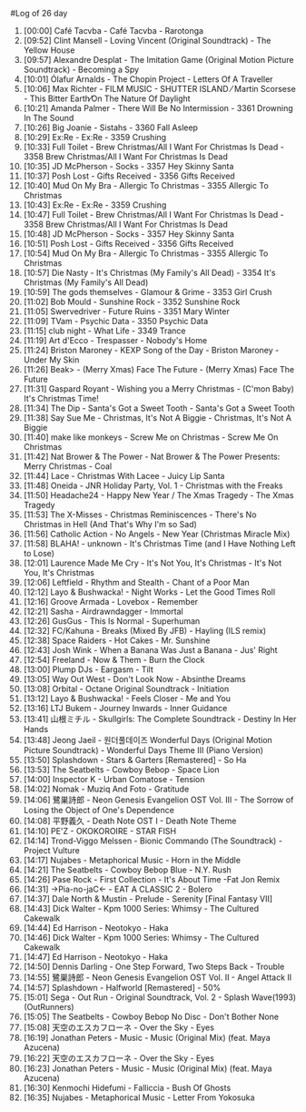 #Log of 26 day

1. [00:00] Café Tacvba - Café Tacvba - Rarotonga
1. [09:52] Clint Mansell - Loving Vincent (Original Soundtrack) - The Yellow House
1. [09:57] Alexandre Desplat - The Imitation Game (Original Motion Picture Soundtrack) - Becoming a Spy
1. [10:01] Ólafur Arnalds - The Chopin Project - Letters Of A Traveller
1. [10:06] Max Richter - FILM MUSIC - SHUTTER ISLAND ⁄ Martin Scorsese - This Bitter Earth⁄On The Nature Of Daylight
1. [10:21] Amanda Palmer - There Will Be No Intermission - 3361 Drowning In The Sound
1. [10:26] Big Joanie - Sistahs - 3360 Fall Asleep
1. [10:29] Ex:Re - Ex:Re - 3359 Crushing
1. [10:33] Full Toilet - Brew Christmas/All I Want For Christmas Is Dead - 3358 Brew Christmas/All I Want For Christmas Is Dead
1. [10:35] JD McPherson - Socks - 3357 Hey Skinny Santa
1. [10:37] Posh Lost - Gifts Received - 3356 Gifts Received
1. [10:40] Mud On My Bra - Allergic To Christmas - 3355 Allergic To Christmas
1. [10:43] Ex:Re - Ex:Re - 3359 Crushing
1. [10:47] Full Toilet - Brew Christmas/All I Want For Christmas Is Dead - 3358 Brew Christmas/All I Want For Christmas Is Dead
1. [10:48] JD McPherson - Socks - 3357 Hey Skinny Santa
1. [10:51] Posh Lost - Gifts Received - 3356 Gifts Received
1. [10:54] Mud On My Bra - Allergic To Christmas - 3355 Allergic To Christmas
1. [10:57] Die Nasty - It's Christmas (My Family's All Dead) - 3354 It's Christmas (My Family's All Dead)
1. [10:59] The gods themselves - Glamour & Grime - 3353 Girl Crush
1. [11:02] Bob Mould - Sunshine Rock - 3352 Sunshine Rock
1. [11:05] Swervedriver - Future Ruins - 3351 Mary Winter
1. [11:09] TVam - Psychic Data - 3350 Psychic Data
1. [11:15] club night - What Life - 3349 Trance
1. [11:19] Art d'Ecco - Trespasser - Nobody's Home
1. [11:24] Briston Maroney - KEXP Song of the Day - Briston Maroney - Under My Skin
1. [11:26] Beak> - (Merry Xmas) Face The Future - (Merry Xmas) Face The Future
1. [11:31] Gaspard Royant - Wishing you a Merry Christmas - (C'mon Baby) It's Christmas Time!
1. [11:34] The Dip - Santa's Got a Sweet Tooth - Santa's Got a Sweet Tooth
1. [11:38] Say Sue Me - Christmas, It's Not A Biggie - Christmas, It's Not A Biggie
1. [11:40] make like monkeys - Screw Me on Christmas - Screw Me On Christmas
1. [11:42] Nat Brower & The Power - Nat Brower & The Power Presents: Merry Christmas - Coal
1. [11:44] Lace - Christmas With Lacee - Juicy Lip Santa
1. [11:48] Oneida - JNR Holiday Party, Vol. 1 - Christmas with the Freaks
1. [11:50] Headache24 - Happy New Year / The Xmas Tragedy - The Xmas Tragedy
1. [11:53] The X-Misses - Christmas Reminiscences - There's No Christmas in Hell (And That's Why I'm so Sad)
1. [11:56] Catholic Action - No Angels - New Year (Christmas Miracle Mix)
1. [11:58] BLAHA! - unknown - It's Christmas Time (and I Have Nothing Left to Lose)
1. [12:01] Laurence Made Me Cry - It's Not You, It's Christmas - It's Not You, It's Christmas
1. [12:06] Leftfield - Rhythm and Stealth - Chant of a Poor Man
1. [12:12] Layo & Bushwacka! - Night Works - Let the Good Times Roll
1. [12:16] Groove Armada - Lovebox - Remember
1. [12:21] Sasha - Airdrawndagger - Immortal
1. [12:26] GusGus - This Is Normal - Superhuman
1. [12:32] FC/Kahuna - Breaks (Mixed By JFB) - Hayling (ILS remix)
1. [12:38] Space Raiders - Hot Cakes - Mr. Sunshine
1. [12:43] Josh Wink - When a Banana Was Just a Banana - Jus' Right
1. [12:54] Freeland - Now & Them - Burn the Clock
1. [13:00] Plump DJs - Eargasm - Tilt
1. [13:05] Way Out West - Don't Look Now - Absinthe Dreams
1. [13:08] Orbital - Octane Original Soundtrack - Initiation
1. [13:12] Layo & Bushwacka! - Feels Closer - Me and You
1. [13:16] LTJ Bukem - Journey Inwards - Inner Guidance
1. [13:41] 山根ミチル - Skullgirls: The Complete Soundtrack - Destiny In Her Hands
1. [13:48] Jeong Jaeil - 원더풀데이즈 Wonderful Days (Original Motion Picture Soundtrack) - Wonderful Days Theme III (Piano Version)
1. [13:50] Splashdown - Stars & Garters [Remastered] - So Ha
1. [13:53] The Seatbelts - Cowboy Bebop - Space Lion
1. [14:00] Inspector K - Urban Comatose - Tension
1. [14:02] Nomak - Muziq And Foto - Gratitude
1. [14:06] 鷺巣詩郎 - Neon Genesis Evangelion OST Vol. III - The Sorrow of Losing the Object of One's Dependence
1. [14:08] 平野義久 - Death Note OST I - Death Note Theme
1. [14:10] PE'Z - OKOKOROIRE - STAR FISH
1. [14:14] Trond-Viggo Melssen - Bionic Commando (The Soundtrack) - Project Vulture
1. [14:17] Nujabes - Metaphorical Music - Horn in the Middle
1. [14:21] The Seatbelts - Cowboy Bebop Blue - N.Y. Rush
1. [14:26] Pase Rock - First Collection - It's About Time -Fat Jon Remix
1. [14:31] →Pia-no-jaC← - EAT A CLASSIC 2 - Bolero
1. [14:37] Dale North & Mustin - Prelude - Serenity [Final Fantasy VII]
1. [14:43] Dick Walter - Kpm 1000 Series: Whimsy - The Cultured Cakewalk
1. [14:44] Ed Harrison - Neotokyo - Haka
1. [14:46] Dick Walter - Kpm 1000 Series: Whimsy - The Cultured Cakewalk
1. [14:47] Ed Harrison - Neotokyo - Haka
1. [14:50] Dennis Darling - One Step Forward, Two Steps Back - Trouble
1. [14:55] 鷺巣詩郎 - Neon Genesis Evangelion OST Vol. II - Angel Attack II
1. [14:57] Splashdown - Halfworld [Remastered] - 50%
1. [15:01] Sega - Out Run - Original Soundtrack, Vol. 2 - Splash Wave(1993) (OutRunners)
1. [15:05] The Seatbelts - Cowboy Bebop No Disc - Don't Bother None
1. [15:08] 天空のエスカフローネ - Over the Sky - Eyes
1. [16:19] Jonathan Peters - Music - Music (Original Mix) (feat. Maya Azucena)
1. [16:22] 天空のエスカフローネ - Over the Sky - Eyes
1. [16:23] Jonathan Peters - Music - Music (Original Mix) (feat. Maya Azucena)
1. [16:30] Kenmochi Hidefumi - Falliccia - Bush Of Ghosts
1. [16:35] Nujabes - Metaphorical Music - Letter From Yokosuka
